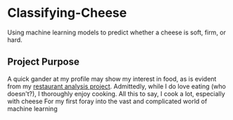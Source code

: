 # Classifying-Cheese
Using machine learning models to predict whether a cheese is soft, firm, or hard.

## Project Purpose
A quick gander at my profile may show my interest in food, as is evident from my [restaurant analysis project](https://github.com/TaylorAppel/Restaurant-Analysis). Admittedly, while I do love eating (who doesn't?), I thoroughly enjoy cooking. All this to say, I cook a lot, especially with cheese For my first foray into the vast and complicated world of machine learning
